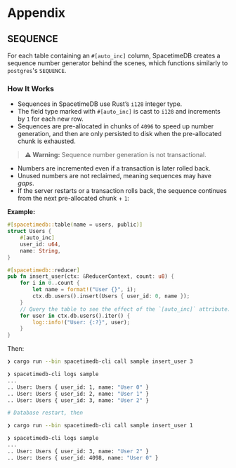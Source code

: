 # Appendix

## SEQUENCE

For each table containing an `#[auto_inc]` column, SpacetimeDB creates a sequence number generator behind the scenes, which functions similarly to `postgres`'s `SEQUENCE`.

### How It Works

- Sequences in SpacetimeDB use Rust’s `i128` integer type.
- The field type marked with `#[auto_inc]` is cast to `i128` and increments by `1` for each new row.
- Sequences are pre-allocated in chunks of `4096` to speed up number generation, and then are only persisted to disk when the pre-allocated chunk is exhausted.

> **⚠ Warning:** Sequence number generation is not transactional.

- Numbers are incremented even if a transaction is later rolled back.
- Unused numbers are not reclaimed, meaning sequences may have _gaps_.
- If the server restarts or a transaction rolls back, the sequence continues from the next pre-allocated chunk + `1`:

**Example:**

```rust
#[spacetimedb::table(name = users, public)]
struct Users {
    #[auto_inc]
    user_id: u64,
    name: String,
}

#[spacetimedb::reducer]
pub fn insert_user(ctx: &ReducerContext, count: u8) {
    for i in 0..count {
        let name = format!("User {}", i);
        ctx.db.users().insert(Users { user_id: 0, name });
    }
    // Query the table to see the effect of the `[auto_inc]` attribute:
    for user in ctx.db.users().iter() {
        log::info!("User: {:?}", user);
    }
}
```

Then:

```bash
❯ cargo run --bin spacetimedb-cli call sample insert_user 3

❯ spacetimedb-cli logs sample
...
.. User: Users { user_id: 1, name: "User 0" }
.. User: Users { user_id: 2, name: "User 1" }
.. User: Users { user_id: 3, name: "User 2" }

# Database restart, then

❯ cargo run --bin spacetimedb-cli call sample insert_user 1

❯ spacetimedb-cli logs sample
...
.. User: Users { user_id: 3, name: "User 2" }
.. User: Users { user_id: 4098, name: "User 0" }
```
